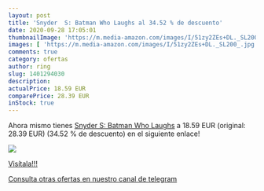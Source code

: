 ```yaml
---
layout: post
title: 'Snyder  S: Batman Who Laughs al 34.52 % de descuento'
date: 2020-09-28 17:05:01
thumbnailImage: 'https://m.media-amazon.com/images/I/51zy2ZEs+DL._SL200_.jpg'
images: [ 'https://m.media-amazon.com/images/I/51zy2ZEs+DL._SL200_.jpg' ]
comments: true
category: ofertas
author: ring
slug: 1401294030
description:
actualPrice: 18.59 EUR
comparePrice: 28.39 EUR
inStock: true
---
```


Ahora mismo tienes [Snyder  S: Batman Who Laughs](https://www.amazon.es/dp/1401294030/?tag=redken-21) a 18.59 EUR (original: 28.39 EUR) (34.52 %  de descuento) en el siguiente enlace!

[![](https://m.media-amazon.com/images/I/51zy2ZEs+DL._SL200_.jpg)](https://www.amazon.es/dp/1401294030/?tag=redken-21)

[Visítala!!!](https://www.amazon.es/dp/1401294030/?tag=redken-21)

[Consulta otras ofertas en nuestro canal de telegram](https://t.me/s/ofertas25)
